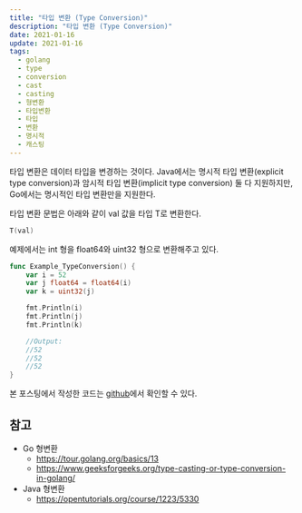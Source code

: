 ```yaml
---
title: "타입 변환 (Type Conversion)"
description: "타입 변환 (Type Conversion)"
date: 2021-01-16
update: 2021-01-16
tags:
  - golang
  - type
  - conversion
  - cast
  - casting
  - 형변환
  - 타입변환
  - 타입
  - 변환
  - 명시적
  - 캐스팅
---
```


타입 변환은 데이터 타입을 변경하는 것이다. Java에서는 명시적 타입 변환(explicit type conversion)과 암시적 타입 변환(implicit type conversion) 둘 다 지원하지만, Go에서는 명시적인 타입 변환만을 지원한다.

타입 변환 문법은 아래와 같이 val 값을 타입 T로 변환한다.

```go
T(val)
```

예제에서는 int 형을 float64와 uint32 형으로 변환해주고 있다.

```go
func Example_TypeConversion() {
	var i = 52
	var j float64 = float64(i)
	var k = uint32(j)

	fmt.Println(i)
	fmt.Println(j)
	fmt.Println(k)

	//Output:
	//52
	//52
	//52
}
```



본 포스팅에서 작성한 코드는 [github](https://github.com/kenshin579/tutorials-go/tree/master/go-type-conversion)에서 확인할 수 있다.

## 참고

- Go 형변환
    - https://tour.golang.org/basics/13
    - https://www.geeksforgeeks.org/type-casting-or-type-conversion-in-golang/
- Java 형변환
    - https://opentutorials.org/course/1223/5330
